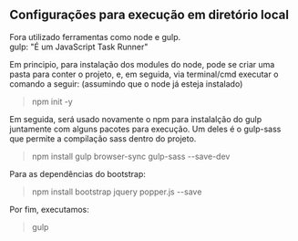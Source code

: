 <h2> Configurações para execução em diretório local </h2>

Fora utilizado ferramentas como node e gulp.<br> 
gulp: "É um JavaScript Task Runner"

Em principio, para instalação dos modules do node, pode se criar uma pasta para conter o projeto, e, em seguida, via terminal/cmd executar o comando a seguir: (assumindo que o node já esteja instalado)

>npm init -y

Em seguida, será usado novamente o npm para instalalção do gulp juntamente com alguns pacotes para execução. Um deles é o gulp-sass que permite a compilação sass dentro do projeto.

>npm install gulp browser-sync gulp-sass --save-dev

Para as dependências do bootstrap:

>npm install bootstrap jquery popper.js --save

Por fim, executamos:

>gulp


